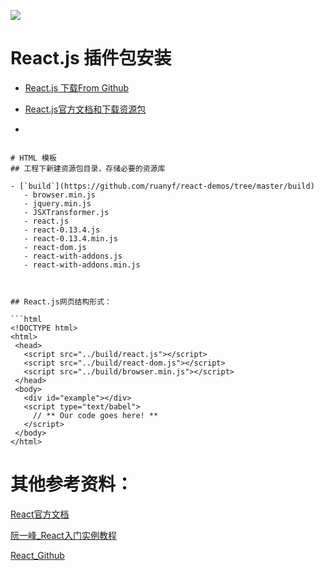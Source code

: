 ![](http://image.beekka.com/blog/2015/bg2015033103.png)

# React.js 插件包安装

- [React.js 下载From Github](https://github.com/facebook/react)

- [React.js官方文档和下载资源包](http://docs.reactjs-china.com/react/index.html)

-  ```$ git clone git@github.com:facebook/react.git
 ```

# HTML 模板
## 工程下新建资源包目录，存储必要的资源库

- [`build`](https://github.com/ruanyf/react-demos/tree/master/build)
    - browser.min.js
    - jquery.min.js
    - JSXTransformer.js
    - react.js
    - react-0.13.4.js
    - react-0.13.4.min.js
    - react-dom.js
    - react-with-addons.js
    - react-with-addons.min.js



## React.js网页结构形式：

```html
<!DOCTYPE html>
<html>
  <head>
    <script src="../build/react.js"></script>
    <script src="../build/react-dom.js"></script>
    <script src="../build/browser.min.js"></script>
  </head>
  <body>
    <div id="example"></div>
    <script type="text/babel">
      // ** Our code goes here! **
    </script>
  </body>
</html>
```

# 其他参考资料：

[React官方文档](http://docs.reactjs-china.com/react/index.html)

[阮一峰_React入门实例教程](http://www.ruanyifeng.com/blog/2015/03/react.html)

[React_Github](https://github.com/facebook/react)